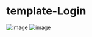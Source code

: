 # template-Login
![image](https://user-images.githubusercontent.com/88322749/174491404-d52ac937-e098-4f43-aabc-cdd5d55b4a05.png)
![image](https://user-images.githubusercontent.com/88322749/174491409-ba84c18e-13f0-4498-9b5f-b1c4d83ffa43.png)
